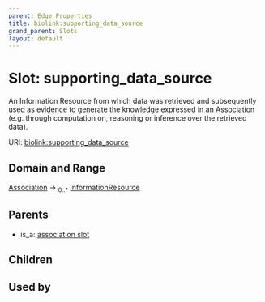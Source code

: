 ```yaml
---
parent: Edge Properties
title: biolink:supporting_data_source
grand_parent: Slots
layout: default
---
```


# Slot: supporting_data_source


An Information Resource from which data was retrieved and subsequently used as evidence to generate the knowledge expressed in an Association (e.g. through computation on, reasoning or inference over the retrieved data).

URI: [biolink:supporting_data_source](https://w3id.org/biolink/supporting_data_source)

## Domain and Range

[Association](Association.md) ->  <sub>0..\*</sub> [InformationResource](InformationResource.md)

## Parents

 *  is_a: [association slot](association_slot.md)

## Children


## Used by

